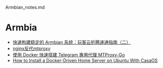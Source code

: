 Armbian_notes.md

# Armbia
- [快速构建稳定的 Armbian 系统：玩客云折腾速通指南（二）](https://soulteary.com/2025/01/11/quickly-build-a-stable-armbian-system-onecloud-speed-running-guide-2.html)
- [nginx反代mtproxy](https://shiping.date/5.html)
- [使用 Docker 快速搭建 Telegram 專用代理 MTProxy-Go](https://www.jkg.tw/p3526/)
- [How to Install a Docker-Driven Home Server on Ubuntu With CasaOS](https://builtin.com/articles/docker-casaos)
